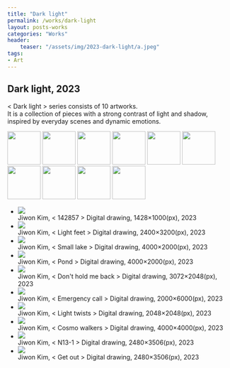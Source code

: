```yaml
---
title: "Dark light"
permalink: /works/dark-light
layout: posts-works
categories: "Works"
header:
    teaser: "/assets/img/2023-dark-light/a.jpeg"
tags:
- Art
--- 
```


## Dark light, 2023
< Dark light > series consists of 10 artworks.  
It is a collection of pieces with a strong contrast of light and shadow, inspired by everyday scenes and dynamic emotions.

<div class="carousel-container">
<!-- Thumbnails -->
<div class="carousel-thumbnails">
  <img src="/assets/img/2023-dark-light/za.jpeg" width="75" height="75" data-index="0">
  <img src="/assets/img/2023-dark-light/zb.jpeg" width="75" height="75" data-index="1">
  <img src="/assets/img/2023-dark-light/zc.jpeg" width="75" height="75" data-index="2">
  <img src="/assets/img/2023-dark-light/zd.jpeg" width="75" height="75" data-index="3">
  <img src="/assets/img/2023-dark-light/ze.jpeg" width="75" height="75" data-index="4">
  <img src="/assets/img/2023-dark-light/zf.jpeg" width="75" height="75" data-index="5">
  <img src="/assets/img/2023-dark-light/zg.jpeg" width="75" height="75" data-index="6">
  <img src="/assets/img/2023-dark-light/zh.jpeg" width="75" height="75" data-index="7">
  <img src="/assets/img/2023-dark-light/zi.jpeg" width="75" height="75" data-index="8">
  <img src="/assets/img/2023-dark-light/zj.jpeg" width="75" height="75" data-index="9">
</div>
<!-- Main Carousel -->
<div class="glide glide-main">
  <div class="glide__track" data-glide-el="track">
    <ul class="glide__slides">
        <li class="glide__slide">
          <img src="/assets/img/2023-dark-light/a.jpeg">
          <div class="slide-caption">Jiwon Kim, < 142857 > Digital drawing, 1428×1000(px), 2023</div>
      </li>
        <li class="glide__slide">
          <img src="/assets/img/2023-dark-light/b.jpeg">
          <div class="slide-caption">Jiwon Kim, < Light feet > Digital drawing, 2400×3200(px), 2023</div>
      </li>
        <li class="glide__slide">
          <img src="/assets/img/2023-dark-light/c.jpeg">
          <div class="slide-caption">Jiwon Kim, < Small lake > Digital drawing, 4000×2000(px), 2023</div>
      </li>
        <li class="glide__slide">
          <img src="/assets/img/2023-dark-light/d.jpeg">
          <div class="slide-caption">Jiwon Kim, < Pond > Digital drawing, 4000×2000(px), 2023</div>
      </li>
        <li class="glide__slide">
          <img src="/assets/img/2023-dark-light/e.jpeg">
          <div class="slide-caption">Jiwon Kim, < Don't hold me back > Digital drawing, 3072×2048(px), 2023</div>
      </li>
        <li class="glide__slide">
          <img src="/assets/img/2023-dark-light/f.jpeg">
          <div class="slide-caption">Jiwon Kim, < Emergency call > Digital drawing, 2000×6000(px), 2023</div>
      </li>
        <li class="glide__slide">
          <img src="/assets/img/2023-dark-light/g.jpeg">
          <div class="slide-caption">Jiwon Kim, < Light twists > Digital drawing, 2048×2048(px), 2023</div>
      </li>
        <li class="glide__slide">
          <img src="/assets/img/2023-dark-light/h.jpeg">
          <div class="slide-caption">Jiwon Kim, < Cosmo walkers > Digital drawing, 4000×4000(px), 2023</div>
      </li>
        <li class="glide__slide">
          <img src="/assets/img/2023-dark-light/i.jpeg">
          <div class="slide-caption">Jiwon Kim, < N13-1 > Digital drawing, 2480×3506(px), 2023</div>
      </li>
        <li class="glide__slide">
          <img src="/assets/img/2023-dark-light/j.jpeg">
          <div class="slide-caption">Jiwon Kim, < Get out > Digital drawing, 2480×3506(px), 2023</div>
      </li>
    </ul>
  </div>
</div>
